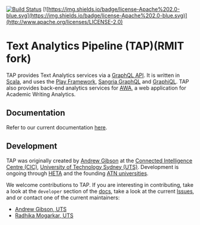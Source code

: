 [![Build Status](https://travis-ci.org/uts-cic/tap.svg?branch=master)](https://travis-ci.org/uts-cic/tap) [![https://img.shields.io/badge/license-Apache%202.0-blue.svg](https://img.shields.io/badge/license-Apache%202.0-blue.svg)](http://www.apache.org/licenses/LICENSE-2.0)

# Text Analytics Pipeline (TAP)(RMIT fork)

TAP provides Text Analytics services via a [GraphQL API](). It is written in [Scala](https://www.scala-lang.org), and uses the [Play Framework](https://www.playframework.com), [Sangria GraphQL](http://sangria-graphql.org) and [GraphiQL](https://github.com/graphql/graphiql).
TAP also provides back-end analytics services for [AWA](http://awa.uts.edu.au), a web application for Academic Writing Analytics. 

## Documentation

Refer to our current documentation [here](https://heta-io.github.io/tap/).

## Development

TAP was originally created by [Andrew Gibson](http://GitHub.com/andrewresearch) at the [Connected Intelligence Centre (CIC)](http://utscic.edu.au), [University of Technology Sydney (UTS)](http://uts.edu.au). Development is ongoing through [HETA](http://heta.io) and the founding [ATN universities](https://www.atn.edu.au).

We welcome contributions to TAP. If you are interesting in contributing, take a look at the `developer` section of the [docs](https://heta-io.github.io/tap/), take a look at the current [Issues](), and or contact one of the current maintainers:

 - [Andrew Gibson, UTS](http://GitHub.com/andrewresearch)
 - [Radhika Mogarkar, UTS]()




